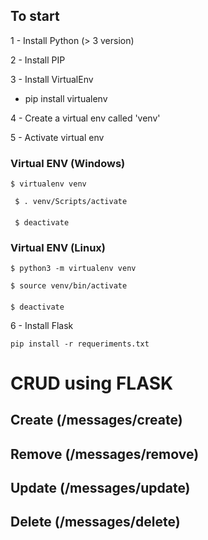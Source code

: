 ## To start

1 - Install Python (> 3 version)

2 - Install PIP

3 - Install VirtualEnv
 - pip install virtualenv

4 - Create a virtual env called 'venv'

5 - Activate virtual env


### Virtual ENV (Windows)


``` 
$ virtualenv venv
```

```
 $ . venv/Scripts/activate
```

####

```
 $ deactivate
```

### Virtual ENV (Linux)

``` 
$ python3 -m virtualenv venv
```

``` 
$ source venv/bin/activate
```

####

``` 
$ deactivate
```

6 - Install Flask

``` 
pip install -r requeriments.txt
```



# CRUD using FLASK

## Create (/messages/create)

## Remove (/messages/remove)

## Update (/messages/update)

## Delete (/messages/delete)
